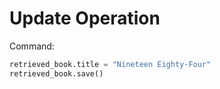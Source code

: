 # Update Operation

Command:
```python
retrieved_book.title = "Nineteen Eighty-Four"
retrieved_book.save()